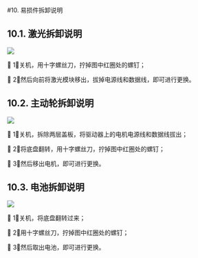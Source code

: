 #10.	易损件拆卸说明

## 10.1.	激光拆卸说明
![](https://hbimg.huabanimg.com/cd7c3efc14b3f6f7133d95a089143451b9ee229699c8-p5oUe4_fw658)

 1）关机，用十字螺丝刀，拧掉图中红圈处的螺钉；

 2）然后向前将激光模块移出，拔掉电源线和数据线，即可进行更换。
## 10.2.	主动轮拆卸说明
![](https://hbimg.huabanimg.com/dd2cb5245dadab3c7a84a53cdd03b1d15aa949b1bcac-Mg7Dx7_fw658)

 1）关机，拆除两层盖板，将驱动器上的电机电源线和数据线拔出；

 2）将底盘翻转，用十字螺丝刀，拧掉图中红圈处的螺钉；

 3）然后移出电机，即可进行更换。
## 10.3.	电池拆卸说明
![](https://hbimg.huabanimg.com/4d9c6ccc116873d9962cf0480968e9fb379cc781c8e6-WJwvAn_fw658)

 1）关机，将底盘翻转过来；

 2）用十字螺丝刀，拧掉图中红圈处的螺钉；

 3）然后取出电池，即可进行更换。
